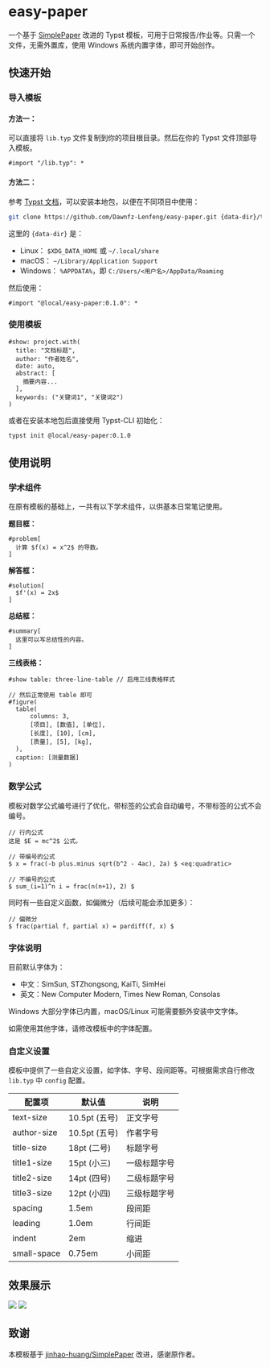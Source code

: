 # easy-paper

一个基于 [SimplePaper](https://github.com/jinhao-huang/SimplePaper) 改进的 Typst 模板，可用于日常报告/作业等。只需一个文件，无需外置库，使用 Windows 系统内置字体，即可开始创作。

## 快速开始

### 导入模板

#### 方法一：

可以直接将 `lib.typ` 文件复制到你的项目根目录。然后在你的 Typst 文件顶部导入模板。

```typst
#import "/lib.typ": *
```

#### 方法二：

参考 [Typst 文档](https://github.com/typst/packages/blob/main/README.md)，可以安装本地包，以便在不同项目中使用：

```bash
git clone https://github.com/Dawnfz-Lenfeng/easy-paper.git {data-dir}/typst/packages/local/easy-paper/0.1.0
```

这里的 `{data-dir}` 是：

- Linux： `$XDG_DATA_HOME` 或 `~/.local/share`
- macOS： `~/Library/Application Support`
- Windows： `%APPDATA%`，即 `C:/Users/<用户名>/AppData/Roaming`

然后使用：

```typst
#import "@local/easy-paper:0.1.0": *
```

### 使用模板

```typst
#show: project.with(
  title: "文档标题",
  author: "作者姓名",
  date: auto,
  abstract: [
    摘要内容...
  ],
  keywords: ("关键词1", "关键词2")
)
```

或者在安装本地包后直接使用 Typst-CLI 初始化：

```bash
typst init @local/easy-paper:0.1.0
```

## 使用说明

### 学术组件

在原有模板的基础上，一共有以下学术组件，以供基本日常笔记使用。

**题目框：**
```typst
#problem[
  计算 $f(x) = x^2$ 的导数。
]
```

**解答框：**
```typst
#solution[
  $f'(x) = 2x$
]
```

**总结框：**
```typst
#summary[
  这里可以写总结性的内容。
]
```

**三线表格：**
```typst
#show table: three-line-table // 启用三线表格样式

// 然后正常使用 table 即可
#figure(
  table(
      columns: 3,
      [项目], [数值], [单位],
      [长度], [10], [cm],
      [质量], [5], [kg],
  ),
  caption: [测量数据]
)
```

### 数学公式

模板对数学公式编号进行了优化，带标签的公式会自动编号，不带标签的公式不会编号。

```typst
// 行内公式
这是 $E = mc^2$ 公式。

// 带编号的公式
$ x = frac(-b plus.minus sqrt(b^2 - 4ac), 2a) $ <eq:quadratic>

// 不编号的公式
$ sum_(i=1)^n i = frac(n(n+1), 2) $
```

同时有一些自定义函数，如偏微分（后续可能会添加更多）：

```typst
// 偏微分
$ frac(partial f, partial x) = pardiff(f, x) $
```

### 字体说明

目前默认字体为：

- 中文：SimSun, STZhongsong, KaiTi, SimHei
- 英文：New Computer Modern, Times New Roman, Consolas

Windows 大部分字体已内置，macOS/Linux 可能需要额外安装中文字体。

如需使用其他字体，请修改模板中的字体配置。

### 自定义设置

模板中提供了一些自定义设置，如字体、字号、段间距等。可根据需求自行修改 `lib.typ` 中 `config` 配置。

| 配置项      | 默认值        | 说明         |
| ----------- | ------------- | ------------ |
| text-size   | 10.5pt (五号) | 正文字号     |
| author-size | 10.5pt (五号) | 作者字号     |
| title-size  | 18pt (二号)   | 标题字号     |
| title1-size | 15pt (小三)   | 一级标题字号 |
| title2-size | 14pt (四号)   | 二级标题字号 |
| title3-size | 12pt (小四)   | 三级标题字号 |
| spacing     | 1.5em         | 段间距       |
| leading     | 1.0em         | 行间距       |
| indent      | 2em           | 缩进         |
| small-space | 0.75em        | 小间距       |

## 效果展示

![](./assets/output-1.png)
![](./assets/output-2.png)

## 致谢

本模板基于 [jinhao-huang/SimplePaper](https://github.com/jinhao-huang/SimplePaper) 改进，感谢原作者。
